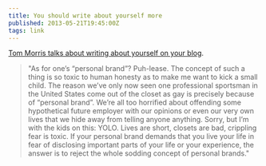 ```yaml
---
title: You should write about yourself more
published: 2013-05-21T19:45:00Z
tags: link
---
```


[Tom Morris talks about writing about yourself on your blog][post].

> "As for one’s “personal brand”? Puh-lease. The concept of such a thing is so toxic 
> to human honesty as to make me want to kick a small child. The reason we’ve only 
> now seen one professional sportsman in the United States come out of the closet as 
> gay is precisely because of “personal brand”. We’re all too horrified about 
> offending some hypothetical future employer with our opinions or even our very 
> own lives that we hide away from telling anyone anything. Sorry, but I’m with 
> the kids on this: YOLO. Lives are short, closets are bad, crippling fear is 
> toxic. If your personal brand demands that you live your life in fear of 
> disclosing important parts of your life or your experience, the answer is to 
> reject the whole sodding concept of personal brands."

[post]: http://tommorris.org/posts/8268

